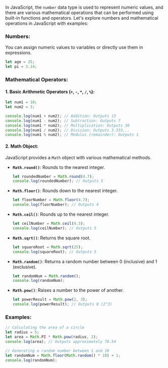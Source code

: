 In JavaScript, the `number` data type is used to represent numeric values, and there are various mathematical operations that can be performed using built-in functions and operators. Let's explore numbers and mathematical operations in JavaScript with examples:

### Numbers:

You can assign numeric values to variables or directly use them in expressions.

```javascript
let age = 25;
let pi = 3.14;
```

### Mathematical Operators:

#### 1. **Basic Arithmetic Operators (`+`, `-`, `*`, `/`, `%`):**

```javascript
let num1 = 10;
let num2 = 3;

console.log(num1 + num2); // Addition: Outputs 13
console.log(num1 - num2); // Subtraction: Outputs 7
console.log(num1 * num2); // Multiplication: Outputs 30
console.log(num1 / num2); // Division: Outputs 3.333...
console.log(num1 % num2); // Modulus (remainder): Outputs 1
```

#### 2. **Math Object:**

JavaScript provides a `Math` object with various mathematical methods.

- **`Math.round()`**: Rounds to the nearest integer.

  ```javascript
  let roundedNumber = Math.round(4.7);
  console.log(roundedNumber); // Outputs 5
  ```

- **`Math.floor()`**: Rounds down to the nearest integer.

  ```javascript
  let floorNumber = Math.floor(4.7);
  console.log(floorNumber); // Outputs 4
  ```

- **`Math.ceil()`**: Rounds up to the nearest integer.

  ```javascript
  let ceilNumber = Math.ceil(4.3);
  console.log(ceilNumber); // Outputs 5
  ```

- **`Math.sqrt()`**: Returns the square root.

  ```javascript
  let squareRoot = Math.sqrt(25);
  console.log(squareRoot); // Outputs 5
  ```

- **`Math.random()`**: Returns a random number between 0 (inclusive) and 1 (exclusive).

  ```javascript
  let randomNum = Math.random();
  console.log(randomNum);
  ```

- **`Math.pow()`**: Raises a number to the power of another.

  ```javascript
  let powerResult = Math.pow(2, 3);
  console.log(powerResult); // Outputs 8 (2^3)
  ```

### Examples:

```javascript
// Calculating the area of a circle
let radius = 5;
let area = Math.PI * Math.pow(radius, 2);
console.log(area); // Outputs approximately 78.54

// Generating a random number between 1 and 10
let randomNum = Math.floor(Math.random() * 10) + 1;
console.log(randomNum);
```
